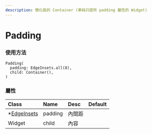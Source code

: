 ```yaml
---
description: 簡化版的 Container (單純只提供 padding 屬性的 Widget)
---
```


# Padding

### 使用方法

```text
Padding(
  padding: EdgeInsets.all(8),
  child: Container(),
)
```

### 屬性

| Class | Name | Desc | Default |
| :--- | :--- | :--- | :--- |
| \*[EdgeInsets](../attribute_class/edgeinsets.md) | padding | 內間距 |  |
| Widget | child | 內容 |  |



